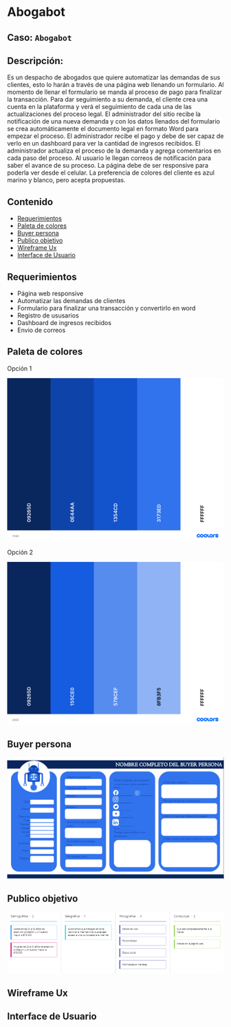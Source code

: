 # Abogabot

## Caso: `Abogabot`

## Descripción: 

Es un despacho de abogados que quiere automatizar las demandas de sus clientes, esto lo harán a través de una página web llenando un formulario. Al momento de llenar el formulario se manda al proceso de pago para finalizar la transacción. Para dar seguimiento a su demanda, el cliente crea una cuenta en la plataforma y verá el seguimiento de cada una de las actualizaciones del proceso legal. El administrador del sitio recibe la notificación de una nueva demanda y con los datos llenados del formulario se crea automáticamente el documento legal en formato Word para empezar el proceso. El administrador recibe el pago y debe de ser capaz de verlo en un dashboard para ver la cantidad de ingresos recibidos. El administrador actualiza el proceso de la demanda y agrega comentarios en cada paso del proceso. Al usuario le llegan correos de notificación para saber el avance de su proceso. La página debe de ser responsive para poderla ver desde el celular. La preferencia de colores del cliente es azul marino y blanco, pero acepta propuestas.

## Contenido
 - [Requerimientos](https://github.com/KarenHernandez08/Abogabot#requerimientos)
 - [Paleta de colores](https://github.com/KarenHernandez08/Abogabot#paleta-de-colores)
 - [Buyer persona](https://github.com/KarenHernandez08/Abogabot#buyer-persona)
 - [Publico objetivo](https://github.com/KarenHernandez08/Abogabot#publico-objetivo)
 - [Wireframe Ux](https://github.com/KarenHernandez08/Abogabot#wireframe-ux)
 - [Interface de Usuario](https://github.com/KarenHernandez08/Abogabot#)


## Requerimientos
- Página web responsive
- Automatizar las demandas de clientes
- Formulario para finalizar una transacción y convertirlo en word
- Registro de ususarios
- Dashboard de ingresos recibidos
- Envio de correos

## Paleta de colores
 Opción 1

![](https://github.com/KarenHernandez08/Abogabot/blob/main/imagenes/mar.png)

 Opción 2

![](https://github.com/KarenHernandez08/Abogabot/blob/main/imagenes/paz.png)

## Buyer persona 
![](https://github.com/KarenHernandez08/Abogabot/blob/main/imagenes/buyerpersona.png)

## Publico objetivo

![](https://github.com/KarenHernandez08/Abogabot/blob/main/imagenes/publicobjetivo.PNG)

## Wireframe Ux

## Interface de Usuario